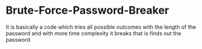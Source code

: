 # Brute-Force-Password-Breaker
It is basically a code which tries all possible outcomes with the length of the password and with more time complexity it breaks that is finds out the password
